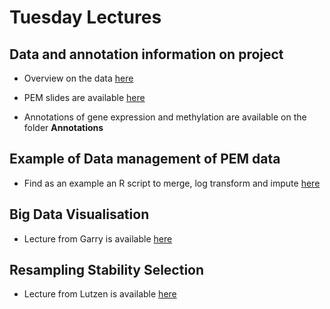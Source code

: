 # Tuesday Lectures

## Data and annotation information on project

- Overview on the data [here](Data_overview.pdf)

- PEM slides are available [here](PEM_slides.pdf)

- Annotations of gene expression and methylation are available on the folder **Annotations**

## Example of Data management of PEM data

- Find as an example an R script to merge, log transform and impute [here](R_script/Merging_imputation.R)

## Big Data Visualisation

- Lecture from Garry  is available [here](Exposome-Introduction-Anglet-Miller.pdf)
 
## Resampling Stability Selection

- Lecture from Lutzen  is available [here](Resampling_Stability_Selection.pdf)
